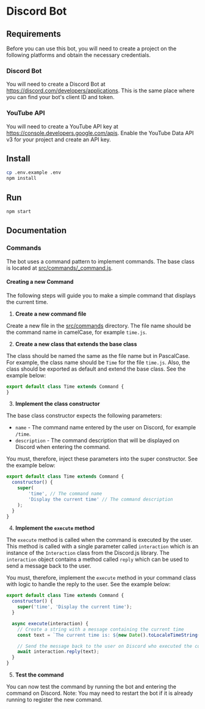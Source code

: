 # Discord Bot

## Requirements
Before you can use this bot, you will need to create a project on the following platforms and obtain the necessary credentials.

### Discord Bot
You will need to create a Discord Bot at https://discord.com/developers/applications.
This is the same place where you can find your bot's client ID and token.

### YouTube API
You will need to create a YouTube API key at https://console.developers.google.com/apis.
Enable the YouTube Data API v3 for your project and create an API key.

## Install
````bash
cp .env.example .env
npm install
````

## Run
````bash
npm start
````

## Documentation

### Commands
The bot uses a command pattern to implement commands. The base class is located at [src/commands/_command.js](src/commands/_command.js).

#### Creating a new Command
The following steps will guide you to make a simple command that displays the current time.

1. **Create a new command file**

Create a new file in the [src/commands](src/commands) directory. The file name should be the command name in camelCase, for example `time.js`.

2. **Create a new class that extends the base class**

The class should be named the same as the file name but in PascalCase. For example, the class name should be `Time` for the file `time.js`.
Also, the class should be exported as default and extend the base class.
See the example below:
```javascript
export default class Time extends Command {
}
```

3. **Implement the class constructor**

The base class constructor expects the following parameters:
- `name` - The command name entered by the user on Discord, for example `/time`.
- `description` - The command description that will be displayed on Discord when entering the command.

You must, therefore, inject these parameters into the super constructor.
See the example below:
```javascript
export default class Time extends Command {
  constructor() {
    super(
        'time', // The command name 
        'Display the current time' // The command description
    );
  }
}
```

4. **Implement the `execute` method**

The `execute` method is called when the command is executed by the user. This method is called with a single parameter called `interaction` which is an instance of the `Interaction` class from the Discord.js library. The `interaction` object contains a method called `reply` which can be used to send a message back to the user.

You must, therefore, implement the `execute` method in your command class with logic to handle the reply to the user. 
See the example below:
```javascript
export default class Time extends Command {
  constructor() {
    super('time', 'Display the current time');
  }

  async execute(interaction) {
    // Create a string with a message containing the current time
    const text = `The current time is: ${new Date().toLocaleTimeString()}`;

    // Send the message back to the user on Discord who executed the command (/time)
    await interaction.reply(text);
  }
}
```

5. **Test the command**

You can now test the command by running the bot and entering the command on Discord.
Note: You may need to restart the bot if it is already running to register the new command.